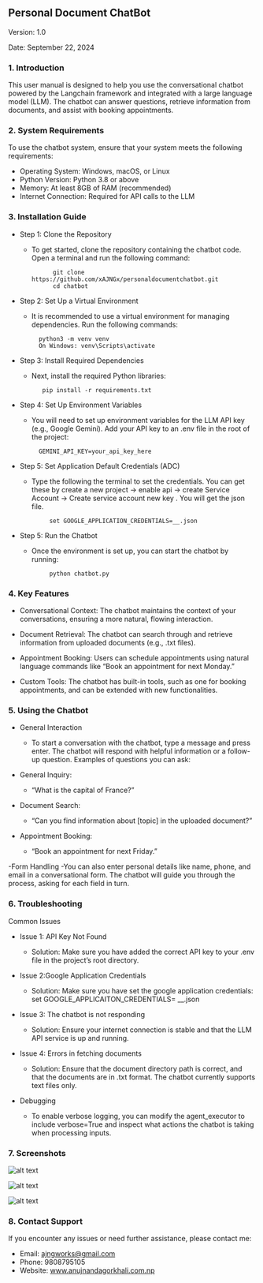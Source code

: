## Personal Document ChatBot

Version: 1.0

Date: September 22, 2024


### 1. Introduction
This user manual is designed to help you use the conversational chatbot powered by the Langchain framework and integrated with a large language model (LLM). The chatbot can answer questions, retrieve information from documents, and assist with booking appointments.

### 2. System Requirements
To use the chatbot system, ensure that your system meets the following requirements:

- Operating System: Windows, macOS, or Linux
- Python Version: Python 3.8 or above
- Memory: At least 8GB of RAM (recommended)
- Internet Connection: Required for API calls to the LLM

### 3. Installation Guide
- Step 1: Clone the Repository
  - To get started, clone the repository containing the chatbot code. Open a terminal and run the following command:

              git clone https://github.com/xAJNGx/personaldocumentchatbot.git
              cd chatbot
    
- Step 2: Set Up a Virtual Environment
  - It is recommended to use a virtual environment for managing dependencies. Run the following commands:

          python3 -m venv venv
          On Windows: venv\Scripts\activate
    
- Step 3: Install Required Dependencies
  - Next, install the required Python libraries:
    
           pip install -r requirements.txt
   
- Step 4: Set Up Environment Variables
  - You will need to set up environment variables for the LLM API key (e.g., Google Gemini). Add your API key to an .env file in the root of the project:

          GEMINI_API_KEY=your_api_key_here
         
- Step 5: Set Application Default Credentials (ADC)
  - Type the following the terminal to set the credentials. You can get these by create a new project -> enable api -> create Service Account -> Create service account new key . You will get the json file.

             set GOOGLE_APPLICATION_CREDENTIALS=__.json
    
- Step 5: Run the Chatbot
  - Once the environment is set up, you can start the chatbot by running:

             python chatbot.py

### 4. Key Features
- Conversational Context: The chatbot maintains the context of your conversations, ensuring a more natural, flowing interaction.

- Document Retrieval: The chatbot can search through and retrieve information from uploaded documents (e.g., .txt files).

- Appointment Booking: Users can schedule appointments using natural language commands like “Book an appointment for next Monday.”

- Custom Tools: The chatbot has built-in tools, such as one for booking appointments, and can be extended with new functionalities.

### 5. Using the Chatbot
- General Interaction
  - To start a conversation with the chatbot, type a message and press enter. The chatbot will respond with helpful information or a follow-up question. Examples of questions you can ask:

- General Inquiry:
  - “What is the capital of France?”

- Document Search:
  - “Can you find information about [topic] in the uploaded document?”

- Appointment Booking:
  - “Book an appointment for next Friday.”

-Form Handling
  -You can also enter personal details like name, phone, and email in a conversational form. The chatbot will guide you through the process, asking for each field in turn.

### 6. Troubleshooting

Common Issues
- Issue 1: API Key Not Found
  - Solution: Make sure you have added the correct API key to your .env file in the project’s root directory.

- Issue 2:Google Application Credentials
  - Solution: Make sure you have set the google application credentials: set GOOGLE_APPLICAITON_CREDENTIALS= __.json

- Issue 3: The chatbot is not responding
  - Solution: Ensure your internet connection is stable and that the LLM API service is up and running.

- Issue 4: Errors in fetching documents
  - Solution: Ensure that the document directory path is correct, and that the documents are in .txt format. The chatbot currently supports text files only.

- Debugging
  - To enable verbose logging, you can modify the agent_executor to include verbose=True and inspect what actions the chatbot is taking when processing inputs.
 

### 7. Screenshots

  ![alt text](screenshots/image.png)

  ![alt text](screenshots/image-1.png)

  ![alt text](screenshots/image-2.png)


### 8. Contact Support

 If you encounter any issues or need further assistance, please contact me:

 - Email: ajngworks@gmail.com
 - Phone: 9808795105
 - Website: www.anujnandagorkhali.com.np

